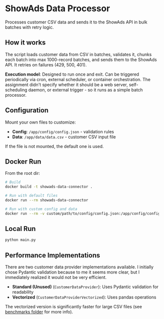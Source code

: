 # ShowAds Data Processor

Processes customer CSV data and sends it to the ShowAds API in bulk batches with retry logic.

## How it works

The script loads customer data from CSV in batches, validates it, chunks each batch into max 1000-record batches, and sends them to the ShowAds API. It retries on failures (429, 500, 401).

**Execution model**: Designed to run once and exit. Can be triggered periodically via cron, external scheduler, or container orchestration. The assignment didn't specify whether it should be a web server, self-scheduling daemon, or external trigger - so it runs as a simple batch processor.

## Configuration

Mount your own files to customize:
- **Config**: `/app/config/config.json` - validation rules
- **Data**: `/app/data/data.csv` - customer CSV input file

If the file is not mounted, the default one is used.


## Docker Run
From the root dir:
```bash
# Build
docker build -t showads-data-connector .

# Run with default files
docker run --rm showads-data-connector

# Run with custom config and data
docker run --rm -v custom/path/to/config/config.json:/app/config/config.json -v custom/path/to/data/data.csv:/app/data/data.csv showads-data-connector
```

## Local Run

```bash
python main.py
```

## Performance Implementations

There are two customer data provider implementations available.
I initially chose Pydantic validation because to me it seems more clear, but I immediately realized it would not be very efficient. 

- **Standard (Unused)** (`CustomerDataProvider`): Uses Pydantic validation for readability
- **Vectorized** (`CustomerDataProviderVectorized`): Uses pandas operations

The vectorized version is significantly faster for large CSV files (see [benchmarks folder](benchmarks/README.md) for more info).
